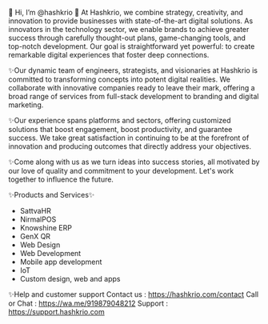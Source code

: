 👋 Hi, I’m @hashkrio
👀 At Hashkrio, we combine strategy, creativity, and innovation to provide businesses with state-of-the-art digital solutions.
     As innovators in the technology sector, we enable brands to achieve greater success through carefully thought-out plans,
     game-changing tools, and top-notch development. Our goal is straightforward yet powerful: to create remarkable digital experiences
     that foster deep connections.

✨Our dynamic team of engineers, strategists, and visionaries at Hashkrio is committed to transforming concepts into potent digital realities. We collaborate with innovative companies ready to leave their mark, offering a broad range of services from full-stack development to branding and digital marketing.

✨Our experience spans platforms and sectors, offering customized solutions that boost engagement, boost productivity, and guarantee success. We take great satisfaction in continuing to be at the forefront of innovation and producing outcomes that directly address your objectives.

✨Come along with us as we turn ideas into success stories, all motivated by our love of quality and commitment to your development. Let's work together to influence the future.

✨Products and Services✨
- SattvaHR
- NirmalPOS
- Knowshine ERP
- GenX QR
- Web Design
- Web Development
- Mobile app development
- IoT
- Custom design, web and apps

✨Help and customer support
  Contact us :  https://hashkrio.com/contact
  Call or Chat : https://wa.me/919879048212
  Support : https://support.hashkrio.com

<!---
hashkrio/hashkrio is a ✨ special ✨ repository because its `README.md` (this file) appears on your GitHub profile.
You can click the Preview link to take a look at your changes.
--->
